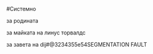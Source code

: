 #Системно

за родината

за майката на линус торвалдс

за завета на dij#@3234355e54SEGMENTATION FAULT
